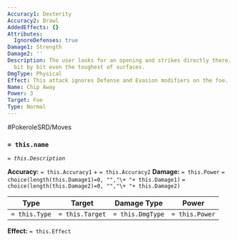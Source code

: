 ```yaml
---
Accuracy1: Dexterity
Accuracy2: Brawl
AddedEffects: {}
Attributes:
  IgnoreDefenses: true
Damage1: Strength
Damage2: ''
Description: The user looks for an opening and strikes directly there. It nibbles
  bit by bit even the toughest of surfaces.
DmgType: Physical
Effect: This attack ignores Defense and Evasion modifiers on the foe.
Name: Chip Away
Power: 3
Target: Foe
Type: Normal
---
```


#PokeroleSRD/Moves

### `= this.name` 
*`= this.Description`*

**Accuracy:** `= this.Accuracy1` + `= this.Accuracy2`
**Damage:** `= this.Power` `= choice(length(this.Damage1)=0, "","\+ "+ this.Damage1)` `= choice(length(this.Damage2)=0, "","\+ "+ this.Damage2)`

| Type          | Target          | Damage Type          | Power          |
| ------------- | --------------- | ---------------- | -------------- |
| `= this.Type` | `= this.Target` | `= this.DmgType` | `= this.Power` | 

**Effect:** `= this.Effect`